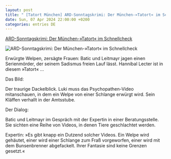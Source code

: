 ```yaml
---
layout: post
title: " [Tatort München] ARD-Sonntagskrimi: Der München-»Tatort« im Schnellcheck"
date: Sun, 07 Apr 2024 22:00:00 +0200
categories: entries DE
---
```

[ARD-Sonntagskrimi: Der München-»Tatort« im Schnellcheck](https://www.spiegel.de/kultur/tv/tatort-heute-aus-muenchen-schau-mich-an-im-schnellcheck-a-d6245824-8040-44c0-8da1-f34ceba6e0a8)

![ARD-Sonntagskrimi: Der München-»Tatort« im Schnellcheck](https://cdn.prod.www.spiegel.de/images/238d7632-1035-4856-a727-b005cd85a7aa_w1200_r1.778_fpx35.32_fpy50.98.jpg)

Erwürgte Welpen, zersägte Frauen: Batic und Leitmayr jagen einen Serienmörder, der seinem Sadismus freien Lauf lässt. Hannibal Lecter ist in diesem »Tatort« ...

Das Bild:

Der traurige Dackelblick. Luki muss das Psychopathen-Video mitanschauen, in dem ein Welpe von einer Schlange erwürgt wird. Sein Kläffen verhallt in der Amtsstube.

Der Dialog:

Batic und Leitmayr im Gespräch mit der Expertin in einer Beratungsstelle. Sie sichten eine Reihe von Videos, in denen Tiere geschlachtet werden.

Expertin: »Es gibt knapp ein Dutzend solcher Videos. Ein Welpe wird gehäutet, einer wird einer Schlange zum Fraß vorgeworfen, einer wird mit dem Bunsenbrenner abgefackelt. Ihrer Fantasie sind keine Grenzen gesetzt.«

